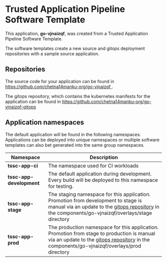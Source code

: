 # Trusted Application Pipeline Software Template

This application, **go-vjnaizqf**, was created from a Trusted Application Pipeline Software Template.

The software templates create a new source and gitops deployment repositories with a sample source application. 

## Repositories

The source code for your application can be found in [https://github.com/chetna14manku-org/go-vjnaizqf ](https://github.com/chetna14manku-org/go-vjnaizqf ).
 
The gitops repository, which contains the kubernetes manifests for the application can be found in 
[https://github.com/chetna14manku-org/go-vjnaizqf-gitops ](https://github.com/chetna14manku-org/go-vjnaizqf-gitops ) 

## Application namespaces 

The default application will be found in the following namespaces. Applications can be deployed into unique namespaces or multiple software templates can also bet generated into the same group namespaces.  

|  Namespace   |  Description   |  
| -------- | -------- |
| **tssc-app-ci** | The namespace used for CI workloads |
| **tssc-app-development** | The default application during development. Every build will be deployed to this namespace for testing. |
| **tssc-app-stage** | The staging namespace for this application. Promotion from development to stage is manual via an update to the [gitops repository](https://github.com/chetna14manku-org/go-vjnaizqf-gitops ) in the components/go-vjnaizqf/overlays/stage directory |
| **tssc-app-prod** | The production namespace for this application. Promotion from stage to production is manual via an update to the [gitops repository](https://github.com/chetna14manku-org/go-vjnaizqf-gitops ) in the components/go-vjnaizqf/overlays/prod directory |